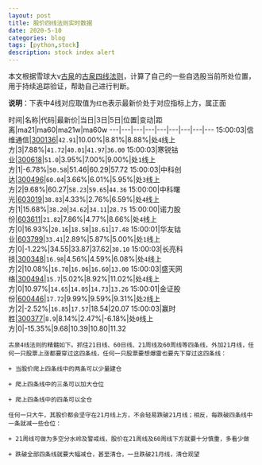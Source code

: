 ```yaml
---
layout: post
title: 股价四线法则实时数据
date: 2020-5-10
categories: blog
tags: [python,stock]
description: stock index alert
---
```



本文根据雪球大v[古泉](https://xueqiu.com/u/7148646888)的[古泉四线法则](https://xueqiu.com/7148646888/130498192)，计算了自己的一些自选股当前所处位置，用于持续追踪验证，帮助自己进行判断。

**说明**：下表中4线对应取值为`红色`表示最新价处于对应指标上方，属正面

时间|名称|代码|最新价|当日|3日|5日|位置|变动|距离|ma21|ma60|ma21w|ma60w
---|---|---|---|---|---|---|---|---
15:00:03|信维通信|[300136](https://xueqiu.com/S/SZ300136)|`42.91`|10.00%|8.81%|8.88%|处`4`线上方|3|7.88%|`41.72`|`40.01`|`41.97`|`36.00`
15:00:03|寒锐钴业|[300618](https://xueqiu.com/S/SZ300618)|`51.0`|3.95%|7.00%|9.00%|处`1`线上方|1|-6.78%|`50.58`|51.46|60.29|57.72
15:00:03|中科创达|[300496](https://xueqiu.com/S/SZ300496)|`60.04`|3.66%|6.01%|5.95%|处`3`线上方|2|9.68%|60.27|`58.23`|`59.65`|`44.36`
15:00:00|中科曙光|[603019](https://xueqiu.com/S/SH603019)|`38.83`|4.33%|2.76%|6.59%|处`4`线上方|1|15.68%|`38.20`|`34.62`|`34.11`|`28.75`
15:00:00|诺力股份|[603611](https://xueqiu.com/S/SH603611)|`21.82`|7.86%|4.77%|8.66%|处`4`线上方|0|16.93%|`20.16`|`18.58`|`18.61`|`17.48`
15:00:01|华友钴业|[603799](https://xueqiu.com/S/SH603799)|`33.41`|2.89%|5.87%|5.00%|处`1`线上方|0|-1.22%|34.55|33.87|37.62|`30.10`
15:00:03|长亮科技|[300348](https://xueqiu.com/S/SZ300348)|`16.98`|4.56%|4.59%|6.08%|处`4`线上方|2|10.08%|`16.70`|`16.06`|`16.60`|`13.00`
15:00:03|盛天网络|[300494](https://xueqiu.com/S/SZ300494)|`15.7`|5.02%|8.92%|11.02%|处`4`线上方|0|10.97%|`14.65`|`14.05`|`14.73`|`13.26`
15:00:01|金证股份|[600446](https://xueqiu.com/S/SH600446)|`17.72`|9.99%|9.59%|9.31%|处`2`线上方|2|-2.52%|`16.85`|`17.57`|18.54|20.07
15:00:03|赢时胜|[300377](https://xueqiu.com/S/SZ300377)|`8.9`|8.14%|2.47%|-6.18%|处`0`线上方|0|-15.35%|9.68|10.39|10.80|11.32

```
古泉4线法则的精髓如下。抓住21日线、60日线、21周线及60周线等四条线，外加21月线，任何一只股票上涨都要穿过这四条线，任何一只股票要想爆雷也要先下穿过这四条线：

+ 当股价爬上四条线中的两条可以少量建仓

+ 爬上四条线中的三条可以加大仓位

+ 爬上四条线中的四条可以全仓

任何一只大牛，其股价都会坚守在21月线上方，不会轻易跌破21月线；相反，每跌破四条线中一条就减一些仓位：

+ 21周线可做为多空分水岭及警戒线，股价在21周线及60周线下方就要十分慎重，多看少做

+ 跌破全部四条线就要大幅减仓，甚至清仓，一旦跌破21月线，清仓观望
```